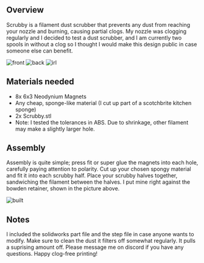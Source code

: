 <h2>Overview</h2>
  
Scrubby is a filament dust scrubber that prevents any dust from reaching your nozzle and burning, causing partial clogs. My nozzle was clogging regularly and I 
decided to test a dust scrubber, and I am currently two spools in without a clog so I thought I would make this design public in case someone else can benefit.

![front](https://user-images.githubusercontent.com/92322213/148691890-78ba2610-d2da-481d-8480-1238d3057542.PNG)
![back](https://user-images.githubusercontent.com/92322213/148691893-0db66dd6-2050-4b26-90f4-1d00e95e8603.PNG)
![irl](https://user-images.githubusercontent.com/92322213/148691941-790594ba-109a-4da0-bc09-8d6833c2c346.JPG)


<h2>Materials needed</h2>
  
* 8x 6x3 Neodynium Magnets
* Any cheap, sponge-like material (I cut up part of a scotchbrite kitchen sponge)
* 2x Scrubby.stl
* Note: I tested the tolerances in ABS. Due to shrinkage, other filament may make a slightly larger hole.

<h2>Assembly</h2>

Assembly is quite simple; press fit or super glue the magnets into each hole, carefully paying attention to polarity. Cut up your chosen spongy material and fit
it into each scrubby half. Place your scrubby halves together, sandwiching the filament between the halves. I put mine right against the bowden retainer, shown
in the picture above.

![built](https://user-images.githubusercontent.com/92322213/148692705-71dca852-fbd4-4eea-8d6a-ff8181cbc31a.JPG)

<h2>Notes</h2>

I included the solidworks part file and the step file in case anyone wants to modify. Make sure to clean the dust it filters off somewhat regularly. It pulls a suprising
amount off. Please message me on discord if you have any questions. Happy clog-free printing!
